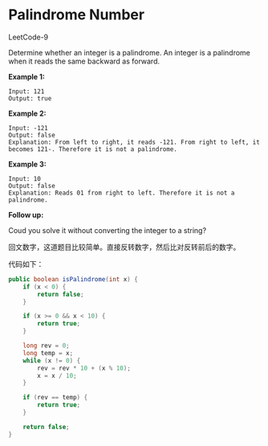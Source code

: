 # Palindrome Number
LeetCode-9

Determine whether an integer is a palindrome. An integer is a palindrome when it reads the same backward as forward.

**Example 1:**
```
Input: 121
Output: true
```

**Example 2:**
```
Input: -121
Output: false
Explanation: From left to right, it reads -121. From right to left, it becomes 121-. Therefore it is not a palindrome.
```

**Example 3:**
```
Input: 10
Output: false
Explanation: Reads 01 from right to left. Therefore it is not a palindrome.
```

**Follow up:**

Coud you solve it without converting the integer to a string?

回文数字，这道题目比较简单。直接反转数字，然后比对反转前后的数字。

代码如下：

```Java
public boolean isPalindrome(int x) {
    if (x < 0) {
        return false;
    }

    if (x >= 0 && x < 10) {
        return true;
    }

    long rev = 0;
    long temp = x;
    while (x != 0) {
        rev = rev * 10 + (x % 10);
        x = x / 10;
    }

    if (rev == temp) {
        return true;
    }

    return false;
}
```
